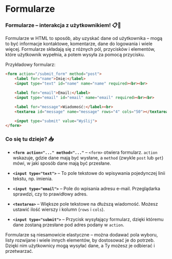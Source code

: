 # Formularze
### Formularze – interakcja z użytkownikiem! 📋💌

Formularze w HTML to sposób, aby uzyskać dane od użytkownika – mogą to być informacje kontaktowe, komentarze, dane do logowania i wiele więcej. Formularze składają się z różnych pól, przycisków i elementów, które użytkownik wypełnia, a potem wysyła za pomocą przycisku.

Przykładowy formularz:

```html
<form action="/submit_form" method="post">
    <label for="name">Imię:</label>
    <input type="text" id="name" name="name" required><br><br>

    <label for="email">Email:</label>
    <input type="email" id="email" name="email" required><br><br>

    <label for="message">Wiadomość:</label><br>
    <textarea id="message" name="message" rows="4" cols="50"></textarea><br><br>

    <input type="submit" value="Wyślij">
</form>
```

### Co się tu dzieje? 📥

- **`<form action="..." method="..."`** – `<form>` otwiera formularz. `action` wskazuje, gdzie dane mają być wysłane, a `method` (zwykle `post` lub `get`) mówi, w jaki sposób dane mają być przesłane.
  
- **`<input type="text">`** – To pole tekstowe do wpisywania pojedynczej linii tekstu, np. imienia.

- **`<input type="email">`** – Pole do wpisania adresu e-mail. Przeglądarka sprawdzi, czy to prawidłowy adres.

- **`<textarea>`** – Większe pole tekstowe na dłuższą wiadomość. Możesz ustawić ilość wierszy i kolumn (`rows` i `cols`).

- **`<input type="submit">`** – Przycisk wysyłający formularz, dzięki któremu dane zostaną przesłane pod adres podany w `action`.

Formularze są niesamowicie elastyczne – można dodawać pola wyboru, listy rozwijane i wiele innych elementów, by dostosować je do potrzeb. Dzięki nim użytkownicy mogą wysyłać dane, a Ty możesz je odbierać i przetwarzać.